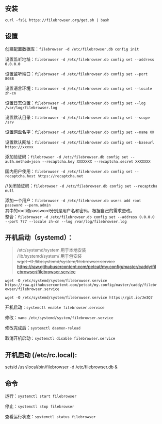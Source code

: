 ## 安装
`curl -fsSL https://filebrowser.org/get.sh | bash`   

## 设置

创建配置数据库：`filebrowser -d /etc/filebrowser.db config init`  

设置监听地址：`filebrowser -d /etc/filebrowser.db config set --address 0.0.0.0`   

设置监听端口：`filebrowser -d /etc/filebrowser.db config set --port 8088`   

设置语言环境：`filebrowser -d /etc/filebrowser.db config set --locale zh-cn`   

设置日志位置：`filebrowser -d /etc/filebrowser.db config set --log /var/log/filebrowser.log`   

设置默认目录：`filebrowser -d /etc/filebrowser.db config set --scope /srv`

设置网盘名字：`filebrowser -d /etc/filebrowser.db config set --name XX`

设置默认网址：`filebrowser -d /etc/filebrowser.db config set --baseurl https://xxxxx`

添加验证码：`filebrowser -d /etc/filebrowser.db config set --auth.method=json --recaptcha.key XXXXXXX --recaptcha.secret XXXXXXX`

国内用户使用：`filebrowser -d /etc/filebrowser.db config set --recaptcha.host https://recaptcha.net`

//关闭验证码：`filebrowser -d /etc/filebrowser.db config set --recaptcha null`

添加一个用户：`filebrowser -d /etc/filebrowser.db users add root password --perm.admin`    
其中的root和password分别是用户名和密码，根据自己的需求更改。    
整合：`filebrowser -d /etc/filebrowser.db config set --address 0.0.0.0 --port 777 --locale zh-cn --log /var/log/filebrowser.log`    



## 开机启动（systemd）：   

> /etc/systemd/system 用于本地安装      
> /lib/systemd/system/ 用于包安装     
> ~~wget -O /lib/systemd/system/filebrowser.service https://raw.githubusercontent.com/petcat/my.config/master/caddy/filebrowser/filebrowser.service~~   

`wget -O /etc/systemd/system/filebrowser.service https://raw.githubusercontent.com/petcat/my.config/master/caddy/filebrowser/filebrowser.service`

`wget -O /etc/systemd/system/filebrowser.service https://git.io/Je3Q7`   

开机启动：`systemctl enable filebrowser.service`   

修改：`nano /etc/systemd/system/filebrowser.service`  

修改完成后：`systemctl daemon-reload`   

取消开机启动：`systemctl disable filebrowser.service` 

## 开机启动 (/etc/rc.local):

setsid /usr/local/bin/filebrowser -d /etc/filebrowser.db &   

## 命令

运行：`systemctl start filebrowser`   

停止：`systemctl stop filebrowser`     

查看运行状态：`systemctl status filebrowser`   

